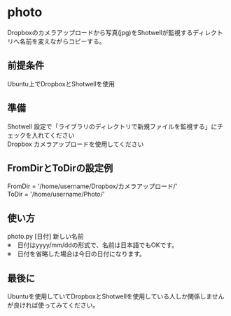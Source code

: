# photo
Dropboxのカメラアップロードから写真(jpg)をShotwellが監視するディレクトリへ名前を変えながらコピーする。  

## 前提条件
Ubuntu上でDropboxとShotwellを使用  

## 準備
Shotwell 設定で「ライブラリのディレクトリで新規ファイルを監視する」にチェックを入れてください  
Dropbox カメラアップロードを使用してください  

## FromDirとToDirの設定例
FromDir = '/home/username/Dropbox/カメラアップロード/'  
ToDir = '/home/username/Photo/'  

## 使い方
photo.py [日付] 新しい名前  
※　日付はyyyy/mm/ddの形式で、名前は日本語でもOKです。  
※　日付を省略した場合は今日の日付になります。  

## 最後に
Ubuntuを使用していてDropboxとShotwellを使用している人しか関係しませんが良ければ使ってみてください。  
